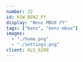 ```yaml
---
number: 22
id: KSW_BENZ_FY
display: "Benz MBUX FY"
tags: ["benz", "benz-mbux"]
images:
  - "./home.png"
  - "./settings.png"
client: ALS_6208
---
```

